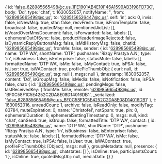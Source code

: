 {
    id: 'false_628985665498@c.us_1FE1901AB4E10F46A1599AB3198FD73C',
    body: 'Dd',
    type: 'chat',
    t: 1630052057,
    notifyName: '',
    from: '628985665498@c.us',
    to: '6285156526447@c.us',
    self: 'in',
    ack: 0,
    invis: false,
    isNewMsg: true,
    star: false,
    recvFresh: true,
    isFromTemplate: false,
    broadcast: false,
    quotedMsg: null,
    mentionedJidList: [],
    isVcardOverMmsDocument: false,
    isForwarded: false,
    labels: [],
    ephemeralOutOfSync: false,
    productHeaderImageRejected: false,
    isDynamicReplyButtonsMsg: false,
    isMdHistoryMsg: false,
    chatId: '628985665498@c.us',
    fromMe: false,
    sender: {
        id: '628985665498@c.us',
        name: 'DTP WA',
        shortName: 'DTP',
        pushname: 'Rizqy Prastya A.N',
        type: 'in',
        isBusiness: false,
        isEnterprise: false,
        statusMute: false,
        labels: [],
        formattedName: 'DTP WA',
        isMe: false,
        isMyContact: true,
        isPSA: false,
        isUser: true,
        isWAContact: true,
        profilePicThumbObj: { eurl: null, id: '628985665498@c.us', tag: null },
        msgs: null
    },
    timestamp: 1630052057,
    content: 'Dd',
    isGroupMsg: false,
    isMedia: false,
    isNotification: false,
    isPSA: false,
    chat: {
        id: '628985665498@c.us',
        pendingMsgs: false,
        lastReceivedKey: {
            fromMe: false,
            remote: '628985665498@c.us',
            id: 'BF0C58F1C5E4252C2DA8E08D14016DB1',
            _serialized: 'false_628985665498@c.us_BF0C58F1C5E4252C2DA8E08D14016DB1'
        },
        t: 1630052016,
        unreadCount: 1,
        archive: false,
        isReadOnly: false,
        modifyTag: 83784,
        muteExpiration: 0,
        name: 'Christofel',
        notSpam: true,
        pin: 0,
        ephemeralDuration: 0,
        ephemeralSettingTimestamp: 0,
        msgs: null,
        kind: 'chat',
        canSend: true,
        isGroup: false,
        formattedTitle: 'DTP WA',
        contact: {
            id: '628985665498@c.us',
            name: 'DTP WA',
            shortName: 'DTP',
            pushname: 'Rizqy Prastya A.N',
            type: 'in',
            isBusiness: false,
            isEnterprise: false,
            statusMute: false,
            labels: [],
            formattedName: 'DTP WA',
            isMe: false,
            isMyContact: true,
            isPSA: false,
            isUser: true,
            isWAContact: true,
            profilePicThumbObj: [Object],
            msgs: null
        },
        groupMetadata: null,
        presence: { id: '628985665498@c.us', chatstates: [] },
        isOnline: true,
        participantsCount: 1
    },
    isOnline: true,
    quotedMsgObj: null,
    mediaData: {}
}
